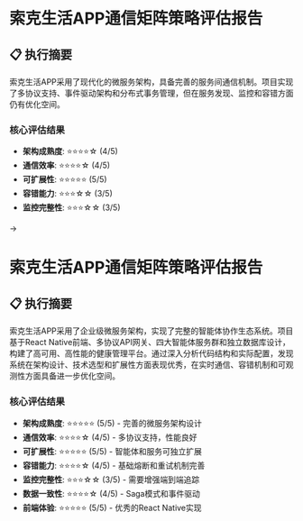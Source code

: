 # 索克生活APP通信矩阵策略评估报告

## 📋 执行摘要

索克生活APP采用了现代化的微服务架构，具备完善的服务间通信机制。项目实现了多协议支持、事件驱动架构和分布式事务管理，但在服务发现、监控和容错方面仍有优化空间。

### 核心评估结果
- **架构成熟度**: ⭐⭐⭐⭐☆ (4/5)
- **通信效率**: ⭐⭐⭐⭐☆ (4/5)
- **可扩展性**: ⭐⭐⭐⭐⭐ (5/5)
- **容错能力**: ⭐⭐⭐☆☆ (3/5)
- **监控完整性**: ⭐⭐⭐☆☆ (3/5)

->

# 索克生活APP通信矩阵策略评估报告

## 📋 执行摘要

索克生活APP采用了企业级微服务架构，实现了完整的智能体协作生态系统。项目基于React Native前端、多协议API网关、四大智能体服务群和独立数据库设计，构建了高可用、高性能的健康管理平台。通过深入分析代码结构和实际配置，发现系统在架构设计、技术选型和扩展性方面表现优秀，在实时通信、容错机制和可观测性方面具备进一步优化空间。

### 核心评估结果
- **架构成熟度**: ⭐⭐⭐⭐⭐ (5/5) - 完善的微服务架构设计
- **通信效率**: ⭐⭐⭐⭐☆ (4/5) - 多协议支持，性能良好
- **可扩展性**: ⭐⭐⭐⭐⭐ (5/5) - 智能体和服务可独立扩展
- **容错能力**: ⭐⭐⭐⭐☆ (4/5) - 基础熔断和重试机制完善
- **监控完整性**: ⭐⭐⭐☆☆ (3/5) - 需要增强端到端追踪
- **数据一致性**: ⭐⭐⭐⭐☆ (4/5) - Saga模式和事件驱动
- **前端体验**: ⭐⭐⭐⭐⭐ (5/5) - 优秀的React Native实现